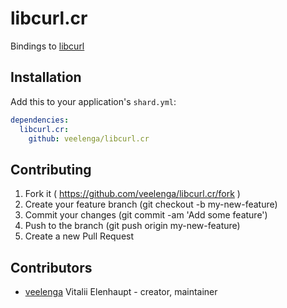 # libcurl.cr

Bindings to [libcurl](https://curl.haxx.se/libcurl/)

## Installation

Add this to your application's `shard.yml`:

```yaml
dependencies:
  libcurl.cr:
    github: veelenga/libcurl.cr
```

## Contributing

1. Fork it ( https://github.com/veelenga/libcurl.cr/fork )
2. Create your feature branch (git checkout -b my-new-feature)
3. Commit your changes (git commit -am 'Add some feature')
4. Push to the branch (git push origin my-new-feature)
5. Create a new Pull Request

## Contributors

- [veelenga](https://github.com/veelenga) Vitalii Elenhaupt - creator, maintainer
